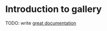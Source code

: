 # Introduction to gallery

TODO: write [great documentation](http://jacobian.org/writing/what-to-write/)
